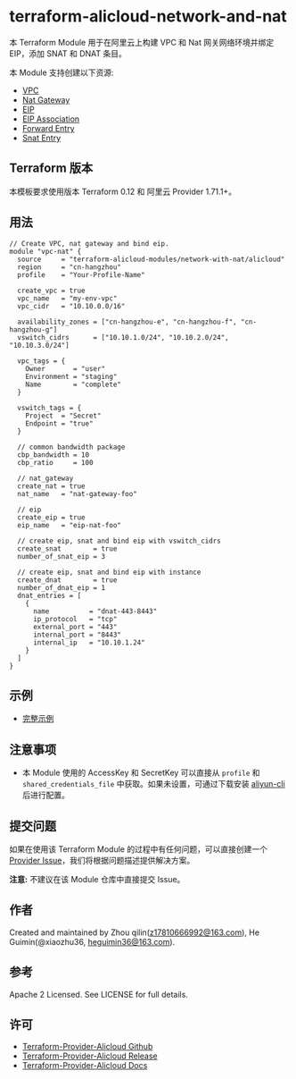 terraform-alicloud-network-and-nat
==================================

本 Terraform Module 用于在阿里云上构建 VPC 和 Nat 网关网络环境并绑定 EIP，添加 SNAT 和 DNAT 条目。

本 Module 支持创建以下资源:

* [VPC](https://www.terraform.io/docs/providers/alicloud/r/vpc.html)
* [Nat Gateway](https://www.terraform.io/docs/providers/alicloud/r/nat_gateway.html)
* [EIP](https://www.terraform.io/docs/providers/alicloud/r/eip.html)
* [EIP Association](https://www.terraform.io/docs/providers/alicloud/r/eip_association.html)
* [Forward Entry](https://www.terraform.io/docs/providers/alicloud/r/forward_entry.html)
* [Snat Entry](https://www.terraform.io/docs/providers/alicloud/r/snat.html)

## Terraform 版本

本模板要求使用版本 Terraform 0.12 和 阿里云 Provider 1.71.1+。

## 用法

```hcl
// Create VPC, nat gateway and bind eip.
module "vpc-nat" {
  source     = "terraform-alicloud-modules/network-with-nat/alicloud"
  region     = "cn-hangzhou"
  profile    = "Your-Profile-Name"

  create_vpc = true
  vpc_name   = "my-env-vpc"
  vpc_cidr   = "10.10.0.0/16"

  availability_zones = ["cn-hangzhou-e", "cn-hangzhou-f", "cn-hangzhou-g"]
  vswitch_cidrs      = ["10.10.1.0/24", "10.10.2.0/24", "10.10.3.0/24"]

  vpc_tags = {
    Owner       = "user"
    Environment = "staging"
    Name        = "complete"
  }

  vswitch_tags = {
    Project  = "Secret"
    Endpoint = "true"
  }

  // common bandwidth package
  cbp_bandwidth = 10
  cbp_ratio     = 100

  // nat_gateway
  create_nat = true
  nat_name   = "nat-gateway-foo"

  // eip
  create_eip = true
  eip_name   = "eip-nat-foo"

  // create eip, snat and bind eip with vswitch_cidrs
  create_snat        = true
  number_of_snat_eip = 3

  // create eip, snat and bind eip with instance
  create_dnat        = true
  number_of_dnat_eip = 1
  dnat_entries = [
    {
      name          = "dnat-443-8443"
      ip_protocol   = "tcp"
      external_port = "443"
      internal_port = "8443"
      internal_ip   = "10.10.1.24"
    }
  ]
}
```

## 示例

* [完整示例](https://github.com/terraform-alicloud-modules/terraform-alicloud-network-with-nat/tree/master/examples/complete)

## 注意事项

* 本 Module 使用的 AccessKey 和 SecretKey 可以直接从 `profile` 和 `shared_credentials_file` 中获取。如果未设置，可通过下载安装 [aliyun-cli](https://github.com/aliyun/aliyun-cli#installation) 后进行配置。

提交问题
-------
如果在使用该 Terraform Module 的过程中有任何问题，可以直接创建一个 [Provider Issue](https://github.com/terraform-providers/terraform-provider-alicloud/issues/new)，我们将根据问题描述提供解决方案。

**注意:** 不建议在该 Module 仓库中直接提交 Issue。

作者
-------
Created and maintained by Zhou qilin(z17810666992@163.com), He Guimin(@xiaozhu36, heguimin36@163.com).

参考
----
Apache 2 Licensed. See LICENSE for full details.

许可
---------
* [Terraform-Provider-Alicloud Github](https://github.com/terraform-providers/terraform-provider-alicloud)
* [Terraform-Provider-Alicloud Release](https://releases.hashicorp.com/terraform-provider-alicloud/)
* [Terraform-Provider-Alicloud Docs](https://www.terraform.io/docs/providers/alicloud/index.html)
